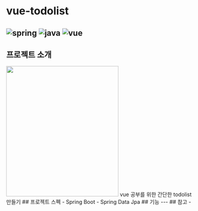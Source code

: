 # vue-todolist
![spring](https://img.shields.io/badge/Spring%20boot-2.1.5.RELEASE-green)
![java](https://img.shields.io/badge/Java-8-blue)
![vue](https://img.shields.io/badge/node-10.16.3-brown)
---
## 프로젝트 소개
<img src="https://user-images.githubusercontent.com/49400801/110906877-f326e680-834f-11eb-89ef-8f666e4c711c.png"  width="300" height="350">  
vue 공부를 위한 간단한 todolist 만들기
## 프로젝트 스펙
- Spring Boot
- Spring Data Jpa
## 기능
---
## 참고
- 

